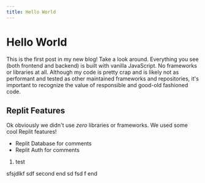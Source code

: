 ```yaml
---
title: Hello World
---
```


# Hello World

This is the first post in my new blog! Take a look around. Everything you see (both frontend and backend) is built with vanilla JavaScript. No frameworks or libraries at all. Although my code is pretty crap and is likely not as performant and tested as other maintained frameworks and repositories, it's important to recognize the value of responsible and good-old fashioned code.

## Replit Features

Ok obviously we didn't use _zero_ libraries or frameworks. We used some cool Replit features!

-   Replit Database for comments
-   Replit Auth for comments

1. test

sfsjdlkf sdf second end
sd fsd f end
